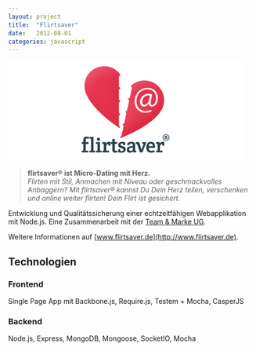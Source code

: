 ```yaml
---
layout: project
title:  "Flirtsaver"
date:   2012-08-01
categories: javascript
---
```

<a href="http://flirtsaver.com/123456" title="zur App" target="_blank">
    <img src="/images/flirtsaver.gif">
</a>

<blockquote>
<strong>flirtsaver® ist Micro-Dating mit Herz.</strong><br/>
<em>Flirten mit Stil, Anmachen mit Niveau oder geschmackvolles Anbaggern? Mit flirtsaver® kannst Du Dein Herz teilen, verschenken und online weiter flirten! Dein Flirt ist gesichert.</em>
</blockquote>

Entwicklung und Qualitätssicherung einer echtzeitfähigen Webapplikation mit Node.js. Eine Zusammenarbeit mit der [Team & Marke UG](http://teamundmarke.de).

Weitere Informationen auf [www.flirtsaver.de](http://www.flirtsaver.de).

## Technologien ##

### Frontend ###

Single Page App mit Backbone.js, Require.js, Testem + Mocha, CasperJS

### Backend ###

Node.js, Express, MongoDB, Mongoose, SocketIO, Mocha

